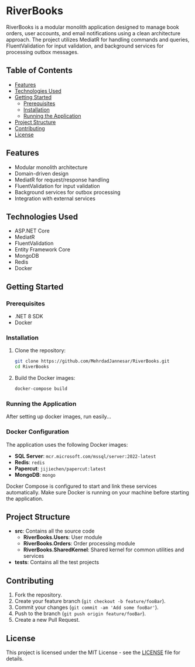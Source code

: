 # RiverBooks

RiverBooks is a modular monolith application designed to manage book orders, user accounts, and email notifications using a clean architecture approach. The project utilizes MediatR for handling commands and queries, FluentValidation for input validation, and background services for processing outbox messages.

## Table of Contents

- [Features](#features)
- [Technologies Used](#technologies-used)
- [Getting Started](#getting-started)
  - [Prerequisites](#prerequisites)
  - [Installation](#installation)
  - [Running the Application](#running-the-application)
- [Project Structure](#project-structure)
- [Contributing](#contributing)
- [License](#license)

## Features

- Modular monolith architecture
- Domain-driven design
- MediatR for request/response handling
- FluentValidation for input validation
- Background services for outbox processing
- Integration with external services

## Technologies Used

- ASP.NET Core
- MediatR
- FluentValidation
- Entity Framework Core
- MongoDB
- Redis
- Docker

## Getting Started

### Prerequisites

- .NET 8 SDK
- Docker

### Installation

1. Clone the repository:
    ```sh
    git clone https://github.com/MehrdadJannesar/RiverBooks.git
    cd RiverBooks
    ```

2. Build the Docker images:
    ```sh
    docker-compose build
    ```

### Running the Application

After setting up docker images, run easily...

### Docker Configuration

The application uses the following Docker images:

- **SQL Server**: `mcr.microsoft.com/mssql/server:2022-latest`
- **Redis**: `redis`
- **Papercut**: `jijiechen/papercut:latest`
- **MongoDB**: `mongo`

Docker Compose is configured to start and link these services automatically. Make sure Docker is running on your machine before starting the application.

## Project Structure

- **src**: Contains all the source code
  - **RiverBooks.Users**: User module
  - **RiverBooks.Orders**: Order processing module
  - **RiverBooks.SharedKernel**: Shared kernel for common utilities and services
- **tests**: Contains all the test projects

## Contributing

1. Fork the repository.
2. Create your feature branch (`git checkout -b feature/fooBar`).
3. Commit your changes (`git commit -am 'Add some fooBar'`).
4. Push to the branch (`git push origin feature/fooBar`).
5. Create a new Pull Request.

## License

This project is licensed under the MIT License - see the [LICENSE](LICENSE) file for details.
